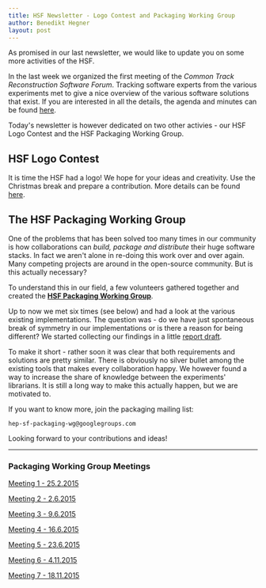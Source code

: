 ```yaml
---
title: HSF Newsletter - Logo Contest and Packaging Working Group
author: Benedikt Hegner
layout: post
---
```


As promised in our last newsletter, we would like to update you on some more activities of the HSF.

In the last week we organized the first meeting of the *Common Track Reconstruction Software Forum*. Tracking software experts from the various experiments met to give a nice overview of the various software solutions that exist. If you are interested in all the details, the agenda and minutes can be found [here](https://indico.cern.ch/event/459865/).

Today's newsletter is however dedicated on two other activies - our HSF Logo Contest and the HSF Packaging Working Group.

## HSF Logo Contest

It is time the HSF had a logo! We hope for your ideas and creativity. Use the Christmas break and prepare a contribution. More details can be found [here](http://hepsoftwarefoundation.org/logo_contest.html).



## The HSF Packaging Working Group

One of the problems that has been solved too many times in our community is how collaborations can *build, package and distribute* their huge software stacks. In fact we aren't alone in re-doing this work over and over again. Many competing projects are around in the open-source community. But is this actually necessary?

To understand this in our field, a few volunteers gathered together and created the [**HSF Packaging Working Group**](http://hepsoftwarefoundation.org/workinggroups/2015/11/04/packaging.html).

Up to now we met six times (see below) and had a look at the various existing implementations. The question was - do we have just spontaneous break of symmetry in our implementations or is there a reason for being different? We started collecting our findings in a little [report draft](https://github.com/HEP-SF/documents/tree/master/HSF-TN/draft-2015-PKG).

To make it short - rather soon it was clear that both requirements and solutions are pretty similar. There is obviously no silver bullet among the existing tools that makes every collaboration happy. We however found a way to increase the share of knowledge between the experiments' librarians. It is still a long way to make this actually happen, but we are motivated to.

If you want to know more, join the packaging mailing list:

    hep-sf-packaging-wg@googlegroups.com


Looking forward to your contributions and ideas!

---

### Packaging Working Group Meetings
[Meeting 1 - 25.2.2015](https://indico.cern.ch/event/373973/)

[Meeting 2 -  2.6.2015](https://indico.cern.ch/event/398344)

[Meeting 3 -  9.6.2015](https://indico.cern.ch/event/400272/)

[Meeting 4 - 16.6.2015](https://indico.cern.ch/event/402229/)

[Meeting 5 - 23.6.2015](https://indico.cern.ch/event/403790/)

[Meeting 6 - 4.11.2015](https://indico.cern.ch/event/457365/)

[Meeting 7 - 18.11.2015](https://indico.cern.ch/event/462334/)
